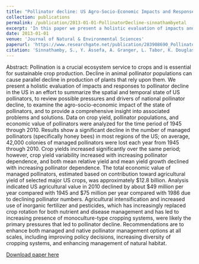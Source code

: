 ```yaml
---
title: "Pollinator decline: US Agro-Socio-Economic Impacts and Responses"
collection: publications
permalink: /publication/2013-01-01-PollinatorDecline-sinnathambyetal
excerpt: 'In this paper we present a holistic evaluation of impacts and responses to pollinator decline in the US in an effort to summarize the spatial and temporal state of US pollinators, to review possible pressures and drivers of national pollinator decline, to examine the agro-socio-economic impact of the state of pollinators, and to provide a comprehensive insight into associated problems and solutions.'
date: 2013-01-01
venue: 'Journal of Natural & Environmental Sciences'
paperurl: 'https://www.researchgate.net/publication/283908690_Pollinator_Decline_US_Agro-Socio-Economic_Impacts_and_Responses'
citation: 'Sinnathamby, S., Y. Assefa, A. Granger, L. Tabor, K. Douglas Mankin. (2013). &quot;Pollinator decline: US Agro-Socio-Economic Impacts and Responses.&quot; <i>J.Natural Environ.Sciences</i>. 4(1).'
---
```

Abstract: Pollination is a crucial ecosystem service to crops and is essential for sustainable crop production. Decline in animal pollinator populations can cause parallel decline in production of plants that rely upon them. We present a holistic evaluation of impacts and responses to pollinator decline in the US in an effort to summarize the spatial and temporal state of US pollinators, to review possible pressures and drivers of national pollinator decline, to examine the agro-socio-economic impact of the state of pollinators, and to provide a comprehensive insight into associated problems and solutions. Data on crop yield, pollinator populations, and economic value of pollinators were analyzed for the time period of 1945 through 2010. Results show a significant decline in the number of managed pollinators (specifically honey bees) in most regions of the US; on average, 42,000 colonies of managed pollinators were lost each year from 1945 through 2010. Crop yields increased significantly over the same period; however, crop yield variability increased with increasing pollinator dependence, and both mean relative yield and mean yield growth declined with increasing pollinator dependence. The total economic value of managed pollinators, estimated based on contribution toward agricultural yield of selected major US crops, was approximately $12.8 billion. Analysis indicated US agricultural value in 2010 declined by about $49 million per year compared with 1945 and $75 million per year compared with 1986 due to declining pollinator numbers. Agricultural intensification and increased use of inorganic fertilizer and pesticides, which has increasingly replaced crop rotation for both nutrient and disease management and has led to increasing presence of monoculture-type cropping systems, were likely the primary pressures that led to pollinator decline. Recommendations are to enhance both managed and native pollinator management options at all scales, including improving policy decisions, increasing diversity of cropping systems, and enhancing management of natural habitat.

[Download paper here](http://SumathyS.github.io/files/paper1.pdf)

